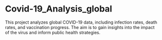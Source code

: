 # Covid-19_Analysis_global
 This project analyzes global COVID-19 data, including infection rates, death rates, and vaccination progress. The aim is to gain insights into the impact of the virus and inform public health strategies.
